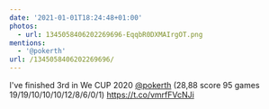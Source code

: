 ```yaml
---
date: '2021-01-01T18:24:48+01:00'
photos:
  - url: 1345058406202269696-EqqbR0DXMAIrgOT.png
mentions:
  - '@pokerth'
url: /1345058406202269696/
---
```

I've finished 3rd in We CUP 2020 [@pokerth](https://twitter.com/@pokerth) 
(28,88 score 95 games 19/19/10/10/10/12/8/6/0/1) https://t.co/vmrfFVcNJi
